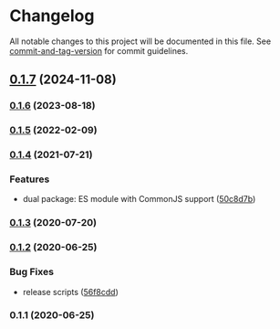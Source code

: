 # Changelog

All notable changes to this project will be documented in this file. See [commit-and-tag-version](https://github.com/absolute-version/commit-and-tag-version) for commit guidelines.

## [0.1.7](https://github.com/toolbuilder/semaphore/compare/v0.1.6...v0.1.7) (2024-11-08)

### [0.1.6](https://github.com/toolbuilder/semaphore/compare/v0.1.5...v0.1.6) (2023-08-18)

### [0.1.5](https://github.com/toolbuilder/semaphore/compare/v0.1.4...v0.1.5) (2022-02-09)

### [0.1.4](https://github.com/toolbuilder/semaphore/compare/v0.1.3...v0.1.4) (2021-07-21)


### Features

* dual package: ES module with CommonJS support ([50c8d7b](https://github.com/toolbuilder/semaphore/commit/50c8d7b5db210fab63744ff3d7620843b206f7e1))

### [0.1.3](https://github.com/toolbuilder/semaphore/compare/v0.1.2...v0.1.3) (2020-07-20)

### [0.1.2](https://github.com/toolbuilder/semaphore/compare/v0.1.1...v0.1.2) (2020-06-25)


### Bug Fixes

* release scripts ([56f8cdd](https://github.com/toolbuilder/semaphore/commit/56f8cdd98beb1ba53dabf9a17addb25190548802))

### 0.1.1 (2020-06-25)
